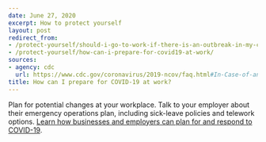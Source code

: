```yaml
---
date: June 27, 2020
excerpt: How to protect yourself
layout: post
redirect_from:
- /protect-yourself/should-i-go-to-work-if-there-is-an-outbreak-in-my-community/
- /protect-yourself/how-can-i-prepare-for-covid19-at-work/
sources:
- agency: cdc
  url: https://www.cdc.gov/coronavirus/2019-ncov/faq.html#In-Case-of-an-Outbreak-in-Your-Community
title: How can I prepare for COVID-19 at work?
---
```


Plan for potential changes at your workplace. Talk to your employer about their emergency operations plan, including sick-leave policies and telework options. [Learn how businesses and employers can plan for and respond to COVID-19](https://www.cdc.gov/coronavirus/2019-ncov/community/worker-safety-support/index.html).